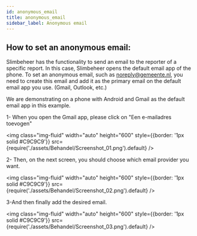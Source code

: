 ```yaml
---
id: anonymous_email
title: anonymous_email 
sidebar_label: Anonymous email
---
```


## How to set an anonymous email:

Slimbeheer has the functionality to send an email to the reporter of a specific report. In this case, Slimbeheer opens the default email app of the phone. To set an anonymous email, such as noreply@gemeente.nl, you need to create this email and add it as the primary email on the default email app you use. (Gmail, Outlook, etc.)

We are demonstrating on a phone with Android and Gmail as the default email app in this example.

1- When you open the Gmail app, please click on "Een e-mailadres toevogen" 

<img class="img-fluid" width="auto" height="600" style={{border: '1px solid #C9C9C9'}} src={require('./assets/Behandel/Screenshot_01.png').default} />

2- Then, on the next screen, you should choose which email provider you want.

<img class="img-fluid" width="auto"  height="600" style={{border: '1px solid #C9C9C9'}} src={require('./assets/Behandel/Screenshot_02.png').default} />

3-And then finally add the desired email.

<img class="img-fluid"  width="auto"  height="600" style={{border: '1px solid #C9C9C9'}} src={require('./assets/Behandel/Screenshot_03.png').default} />